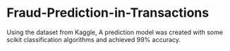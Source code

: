 # Fraud-Prediction-in-Transactions
Using the dataset from Kaggle, A prediction model was created with some scikit classification algorithms and achieved 99% accuracy. 
